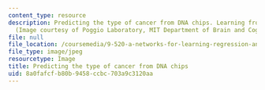 ```yaml
---
content_type: resource
description: Predicting the type of cancer from DNA chips. Learning from example.
  (Image courtesy of Poggio Laboratory, MIT Department of Brain and Cognitive Sciences.)
file: null
file_location: /coursemedia/9-520-a-networks-for-learning-regression-and-classification-spring-2001/8a0fafcfb80b9458ccbc703a9c3120aa_9-520as01.jpg
file_type: image/jpeg
resourcetype: Image
title: Predicting the type of cancer from DNA chips
uid: 8a0fafcf-b80b-9458-ccbc-703a9c3120aa
---
```

